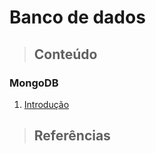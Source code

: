 # Banco de dados

> ## **Conteúdo**

### **MongoDB**

1. [Introdução](./mongodb/Introducao.md)

> ## **Referências**
